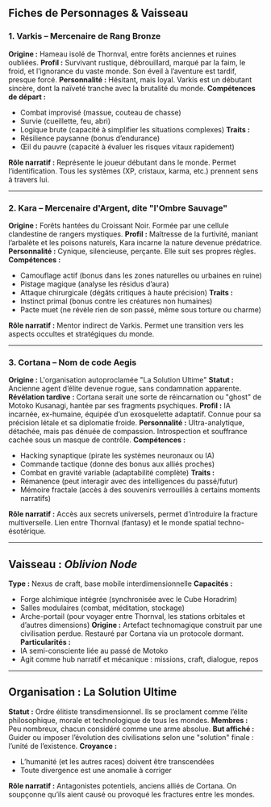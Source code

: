 ## Fiches de Personnages & Vaisseau

### 1. Varkis – Mercenaire de Rang Bronze
**Origine :** Hameau isolé de Thornval, entre forêts anciennes et ruines oubliées. 
**Profil :** Survivant rustique, débrouillard, marqué par la faim, le froid, et l’ignorance du vaste monde. Son éveil à l’aventure est tardif, presque forcé.
**Personnalité :** Hésitant, mais loyal. Varkis est un débutant sincère, dont la naïveté tranche avec la brutalité du monde.
**Compétences de départ :**
- Combat improvisé (massue, couteau de chasse)
- Survie (cueillette, feu, abri)
- Logique brute (capacité à simplifier les situations complexes)
**Traits :**
- Résilience paysanne (bonus d’endurance)
- Œil du pauvre (capacité à évaluer les risques vitaux rapidement)

**Rôle narratif :** Représente le joueur débutant dans le monde. Permet l’identification. Tous les systèmes (XP, cristaux, karma, etc.) prennent sens à travers lui.

---

### 2. Kara – Mercenaire d'Argent, dite "l'Ombre Sauvage"
**Origine :** Forêts hantées du Croissant Noir. Formée par une cellule clandestine de rangers mystiques.
**Profil :** Maîtresse de la furtivité, maniant l’arbalète et les poisons naturels, Kara incarne la nature devenue prédatrice.
**Personnalité :** Cynique, silencieuse, perçante. Elle suit ses propres règles.
**Compétences :**
- Camouflage actif (bonus dans les zones naturelles ou urbaines en ruine)
- Pistage magique (analyse les résidus d’aura)
- Attaque chirurgicale (dégâts critiques à haute précision)
**Traits :**
- Instinct primal (bonus contre les créatures non humaines)
- Pacte muet (ne révèle rien de son passé, même sous torture ou charme)

**Rôle narratif :** Mentor indirect de Varkis. Permet une transition vers les aspects occultes et stratégiques du monde.

---

### 3. Cortana – Nom de code Aegis
**Origine :** L'organisation autoproclamée "La Solution Ultime"
**Statut :** Ancienne agent d’élite devenue rogue, sans condamnation apparente. 
**Révélation tardive :** Cortana serait une sorte de réincarnation ou "ghost" de Motoko Kusanagi, hantée par ses fragments psychiques.
**Profil :** IA incarnée, ex-humaine, équipée d’un exosquelette adaptatif. Connue pour sa précision létale et sa diplomatie froide.
**Personnalité :** Ultra-analytique, détachée, mais pas dénuée de compassion. Introspection et souffrance cachée sous un masque de contrôle.
**Compétences :**
- Hacking synaptique (pirate les systèmes neuronaux ou IA)
- Commande tactique (donne des bonus aux alliés proches)
- Combat en gravité variable (adaptabilité complète)
**Traits :**
- Rémanence (peut interagir avec des intelligences du passé/futur)
- Mémoire fractale (accès à des souvenirs verrouillés à certains moments narratifs)

**Rôle narratif :** Accès aux secrets universels, permet d’introduire la fracture multiverselle. Lien entre Thornval (fantasy) et le monde spatial techno-ésotérique.

---

## Vaisseau : *Oblivion Node*
**Type :** Nexus de craft, base mobile interdimensionnelle
**Capacités :**
- Forge alchimique intégrée (synchronisée avec le Cube Horadrim)
- Salles modulaires (combat, méditation, stockage)
- Arche-portail (pour voyager entre Thornval, les stations orbitales et d’autres dimensions)
**Origine :** Artefact technomagique construit par une civilisation perdue. Restauré par Cortana via un protocole dormant.
**Particularités :**
- IA semi-consciente liée au passé de Motoko
- Agit comme hub narratif et mécanique : missions, craft, dialogue, repos

---

## Organisation : La Solution Ultime
**Statut :** Ordre élitiste transdimensionnel. Ils se proclament comme l’élite philosophique, morale et technologique de tous les mondes.
**Membres :** Peu nombreux, chacun considéré comme une arme absolue.
**But affiché :** Guider ou imposer l’évolution des civilisations selon une "solution" finale : l’unité de l’existence.
**Croyance :**
- L’humanité (et les autres races) doivent être transcendées
- Toute divergence est une anomalie à corriger

**Rôle narratif :** Antagonistes potentiels, anciens alliés de Cortana. On soupçonne qu’ils aient causé ou provoqué les fractures entre les mondes.
